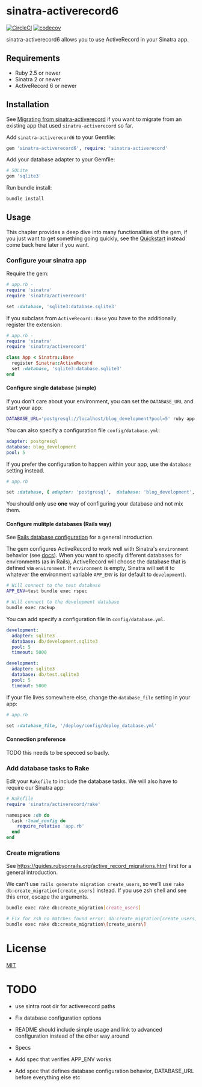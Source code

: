 # sinatra-activerecord6

[![CircleCI](https://circleci.com/gh/nTraum/sinatra-activerecord6.svg?style=shield)](https://app.circleci.com/pipelines/github/nTraum/sinatra-activerecord6) [![codecov](https://codecov.io/gh/nTraum/sinatra-activerecord6/branch/master/graph/badge.svg)](https://codecov.io/gh/nTraum/sinatra-activerecord6)

sinatra-activerecord6 allows you to use ActiveRecord in your Sinatra app.

## Requirements

* Ruby 2.5 or newer
* Sinatra 2 or newer
* ActiveRecord 6 or newer

## Installation

See [Migrating from sinatra-activerecord](./doc/migrating_from_sinatra_activerecord.md) if you want to migrate from an existing app that used `sinatra-activerecord` so far.

Add `sinatra-activerecord6` to your Gemfile:

```ruby
gem 'sinatra-activerecord6', require: 'sinatra-activerecord'
```

Add your database adapter to your Gemfile:

```ruby
# SQLite
gem 'sqlite3'
```

Run bundle install:

```sh
bundle install
```

## Usage

This chapter provides a deep dive into many functionalities of the gem, if you just want to get something going quickly, see the [Quickstart](./doc/quickstart.md) instead come back here later if you want.

### Configure your sinatra app

Require the gem:

```ruby
# app.rb -
require 'sinatra'
require 'sinatra/activerecord'

set :database, 'sqlite3:database.sqlite3'
```

If you subclass from `ActiveRecord::Base` you have to the additionally register the extension:

```ruby
# app.rb -
require 'sinatra'
require 'sinatra/activerecord'

class App < Sinatra::Base
  register Sinatra::ActiveRecord
  set :database, 'sqlite3:database.sqlite3'
end
```

#### Configure single database (simple)

If you don't care about your environment, you can set the `DATABASE_URL` and start your app:

```sh
DATABASE_URL='postgresql://localhost/blog_development?pool=5' ruby app.rb
```

You can also specify a configuration file `config/database.yml`:

```yaml
adapter: postgresql
database: blog_development
pool: 5
```

If you prefer the configuration to happen within your app, use the `database` setting instead.

```ruby
# app.rb

set :database, { adapter: 'postgresql',  database: 'blog_development', pool: 5 }
```

You should only use **one** way of configuring your database and not mix them.

#### Configure mulitple databases (Rails way)

See [Rails database configuration](https://guides.rubyonrails.org/configuring.html#configuring-a-database) for a general introduction.

The gem configures ActiveRecord to work well with Sinatra's `environment` behavior (see [docs](http://sinatrarb.com/configuration.html)). When you want to specify different databases for environments (as in Rails), ActiveRecord will choose the database that is defined via `environment`. If `environment` is empty, Sinatra will set it to whatever the environment variable `APP_ENV` is (or default to `development`).

```sh
# Will connect to the test database
APP_ENV=test bundle exec rspec

# Will connect to the development database
bundle exec rackup
```

You can add specify a configuration file in `config/database.yml`.

```yaml
development:
  adapter: sqlite3
  database: db/development.sqlite3
  pool: 5
  timeout: 5000

development:
  adapter: sqlite3
  database: db/test.sqlite3
  pool: 5
  timeout: 5000
```

If your file lives somewhere else, change the `database_file` setting in your app:

```ruby
# app.rb

set :database_file, '/deploy/config/deploy_database.yml'
```

#### Connection preference

TODO this needs to be specced so badly.

### Add database tasks to Rake

Edit your `Rakefile` to include the database tasks. We will also have to require our Sinatra app:

```ruby
# Rakefile
require 'sinatra/activerecord/rake'

namespace :db do
  task :load_config do
    require_relative 'app.rb'
  end
end
```

### Create migrations

See https://guides.rubyonrails.org/active_record_migrations.html first for a general introduction.

We can't use `rails generate migration create_users`, so we'll use `rake db:create_migration[create_users]` instead. If you use zsh shell and see this error, escape the arguments.

```sh
bundle exec rake db:create_migration[create_users]

# Fix for zsh no matches found error: db:create_migration[create_users]
bundle exec rake db:create_migration\[create_users\]
```

# License

[MIT](https://github.com/nTraum/sinatra-activerecord6/blob/master/LICENSE)

# TODO

* use sintra root dir for activerecord paths
* Fix database configuration options
* README should include simple usage and link to advanced configuration instead of the other way around

* Specs
* Add spec that verifies APP_ENV works
* Add spec that defines database configuration behavior, DATABASE_URL before everything else etc
